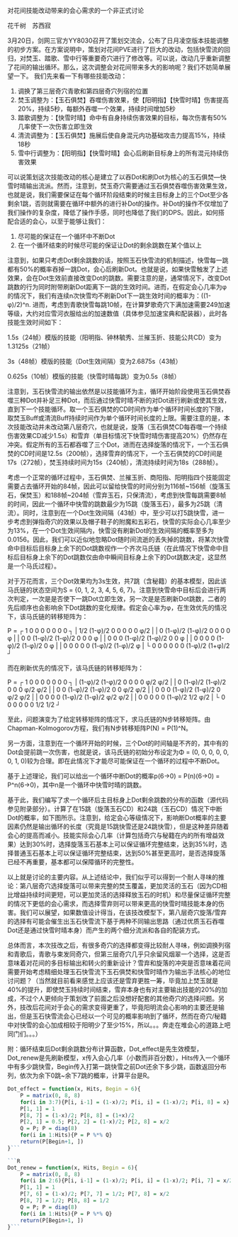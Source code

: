 对花间技能改动带来的会心需求的一个非正式讨论

花千树　苏西寂

3月20日，剑网三官方YY8030召开了策划交流会，公布了日月凌空版本技能调整的初步方案。在方案说明中，策划对花间PVE进行了巨大的改动，包括快雪流的回归，对焚玉、踏歌、雪中行等重要奇穴进行了修改等。可以说，改动几乎重新调整了花间的输出循环。那么，这次调整会对花间带来多大的影响呢？我们不妨简单展望一下。
我们先来看一下有哪些技能改动：

1. 调换了第三层奇穴青歌和第四层奇穴列宿的位置
2. 焚玉调整为：【玉石俱焚】吞噬伤害效果，使【阳明指】【快雪时晴】伤害提高20%，持续5秒，每额外吞噬一个效果，持续时间增加5秒
3. 踏歌调整为：【快雪时晴】命中有自身持续伤害效果的目标，每次伤害有50%几率使下一次伤害立即生效
4. 清流调整为：【玉石俱焚】施展后使自身混元内功基础攻击力提高15%，持续18秒
5. 雪中行调整为：【阳明指】【快雪时晴】会心后刷新目标身上的所有混元持续伤害效果

可以说策划这次技能改动的核心是建立了以吞Dot和刷Dot为核心的玉石俱焚—快雪时晴输出流派。然而，注意到，焚玉奇穴需要通过玉石俱焚吞噬伤害效果生效，也就是说，我们需要保证在每个循环阶段结束的时候主目标身上的三个Dot至少各剩余1跳，否则就需要在循环中额外的进行补Dot的操作。补Dot的操作不仅增加了我们操作的复杂度，降低了操作手感，同时也降低了我们的DPS。因此，如何搭配合适的会心，以至于能够让我们：

1. 尽可能的保证在一个循环中不断Dot
2. 在一个循环结束的时候尽可能的保证让Dot的剩余跳数在某个值以上

注意到，如果只考虑Dot剩余跳数的话，按照玉石快雪流的机制描述，快雪每一跳都有50%的概率吞掉一跳Dot，会心后刷新Dot。也就是说，如果快雪触发了上述效果，会在Dot生效前直接改变Dot的跳数。需要注意的是，通常情况下，改变Dot跳数的行为同时附带刷新Dot距离下一跳的生效时间。进而，在假定会心几率为φ的情况下，我们有连续n次快雪均不刷新Dot下一跳生效时间的概率为：((1-φ)/2)^n. 进而，考虑到青歌快雪每跳10帧，在计算梦歌奇穴下满加速需要249加速等级，大约对应雪河衣服给出的加速数值（具体参见加速宝典和配装器），此时各技能生效时间如下：

1.5s（24帧）模版的技能（阳明指、钟林毓秀、兰摧玉折、技能公共CD）变为1.3125s（21帧）

3s（48帧）模版的技能（Dot生效间隔）变为2.6875s（43帧）

0.625s（10帧）模版的技能（快雪时晴每跳）变为0.5s（8帧）

注意到，玉石快雪流的输出依然是以技能循环为主，循环开始阶段使用玉石俱焚吞噬三种Dot并补足三种Dot，而后通过快雪时晴不断的对Dot进行刷新或使其生效，直到下一个技能循环。取一个玉石俱焚的CD时间作为单个循环时间长度的下限，取焚玉Buff或清流Buff持续时间作为单个循环时间长度的上限。需要注意的是，本次技能改动并未改动第八层奇穴，也就是说，旋落（玉石俱焚CD每吞噬一个持续伤害效果CD减少1.5s）和雪弃（单目标情况下快雪时晴伤害提高20%）仍然存在冲突。假定所有的玉石都吞噬了三个Dot，进而在选择旋落的情况下，一个玉石俱焚的CD时间是12.5s（200帧），选择雪弃的情况下，一个玉石俱焚的CD时间是17s（272帧），焚玉持续时间为15s（240帧），清流持续时间为18s（288帧）。

考虑一个正常的循环过程中，玉石俱焚、兰摧玉折、商阳指、阳明指四个技能固定需要占去循环开始的84帧，因此可以留给快雪的时间分别为116帧~156帧（旋落玉石，保焚玉）和188帧~204帧（雪弃玉石，只保清流），考虑到快雪每跳需要8帧的时间，因此一个循环中快雪的跳数最少为15跳（旋落玉石），最多为25跳（清流）。同时，注意到在一个Dot生效间隔（43帧）中，至少可以打5跳快雪，进一步考虑到弹指奇穴的效果以及帽子鞋子的附魔和五彩石，快雪的实际会心几率至少为13%，在一个Dot生效间隔内，快雪没有刷新Dot的生效间隔的概率至多为0.0156。因此，我们可以近似地忽略Dot随时间流逝的丢失掉的跳数，将某次快雪命中目标后目标身上余下的Dot跳数视作一个齐次马氏链（在此情况下快雪命中目标后目标身上余下的Dot跳数仅由命中瞬间目标身上余下的Dot跳数决定，这显然是一个马氏过程）。

对于万花而言，三个Dot效果均为3s生效，共7跳（含秘籍）的基本模型，因此该马氏链的状态空间为S = {0, 1, 2, 3, 4, 5, 6, 7}。注意到快雪命中目标后会进行两次判定，一次是是否使下一跳Dot立即生效，另一次是是否刷新Dot跳数，二者的先后顺序也会影响余下Dot跳数的变化规律。假定会心率为φ，在生效优先的情况下，该马氏链的转移矩阵为：

P = ┌ 1    0       0       0       0       0       0       0       ┐
    | 1/2  (1-φ)/2 0       0       0       0       0       φ/2     |
    | 0    (1-φ)/2 (1-φ)/2 0       0       0       0       φ       |
    | 0    0       (1-φ)/2 (1-φ)/2 0       0       0       φ       |
    | 0    0       0       (1-φ)/2 (1-φ)/2 0       0       φ       |
    | 0    0       0       0       (1-φ)/2 (1-φ)/2 0       φ       |
    | 0    0       0       0       0       (1-φ)/2 (1-φ)/2 φ       |
    └ 0    0       0       0       0       0       (1-φ)/2 (1+φ)/2 ┘
	
而在刷新优先的情况下，该马氏链的转移矩阵为：

P = ┌ 1       0       0       0       0       0       0     0   ┐
    | (1-φ)/2 (1-φ)/2 0       0       0       0       φ/2   φ/2 |
    | 0       (1-φ)/2 (1-φ)/2 0       0       0       φ/2   φ/2 |
    | 0       0       (1-φ)/2 (1-φ)/2 0       0       φ/2   φ/2 |
    | 0       0       0       (1-φ)/2 (1-φ)/2 0       φ/2   φ/2 |
    | 0       0       0       0       (1-φ)/2 (1-φ)/2 φ/2   φ/2 |
    | 0       0       0       0       0       (1-φ)/2 1/2   φ/2 |
    └ 0       0       0       0       0       0       1/2   1/2 ┘
	
至此，问题演变为了给定转移矩阵的情况下，求马氏链的N步转移矩阵。由Chapman-Kolmogorov方程，我们有N步转移矩阵P(N) = P(1)^N。

另一方面，注意到在一个循环开始的时候，三个Dot的时间轴是不齐的，其中有的Dot会提前跳一次伤害，也就是说，该马氏链的初始分布设定为Φ = (0, 0, 0, 0, 0, 0, 1, 0)较为合理。即在此情况下才能尽可能保证在一个循环的过程中不断Dot。

基于上述理论，我们可以给出一个循环中断Dot的概率p(6→0) = P(n)(6→0) = P^n(6→0)，其中n是一个循环中快雪时晴的跳数。

基于此，我们编写了求一个循环后主目标身上Dot剩余跳数的分布的函数（源代码参见附录部分）。计算了在15跳（旋落玉石CD）和24跳（玉石CD）情况下中断Dot的概率，如下图所示。注意到，给定会心等级情况下，影响断Dot概率的主要因素仍然是输出循环的长度（究竟是15跳快雪还是24跳快雪），但是这种差异随着会心的提高而减小。技能实际会心几率（计算包括奇穴与秘籍在内的所有增益效果）达到30%时，选择旋落玉石基本上可以保证循环完整结束，达到35%时，选择普通玉石基本上可以保证循环完整结束，达到50%甚至更高时，是否选择旋落已经不再重要，基本都可以保障循环的完整性。

以上就是讨论的主要内容。从上述结论中，我们似乎可以得到一个耐人寻味的推论：第八层奇穴选择旋落可以带来完整的焚玉覆盖，更加灵活的玉石（因为CD相比增益持续时间更短，可以更加灵活的选择释放玉石的时机）和尽量保证循环完整的情况下更低的会心需求，而选择雪弃则可以带来更高的快雪时晴技能本身的伤害。我们可以展望，如果数值设计得当，在该技改模型下，第八层奇穴旋落/雪弃的选择有可能会催生出玉石快雪流下基于两种不同输出思路（通过优质玉石吞噬Dot还是通过快雪时晴本身）而产生的两个细分流派和各自的配装方式。

总体而言，本次技改之后，有很多奇穴的选择都变得比较耐人寻味，例如调换列宿和青歌后，青歌与束发同奇穴，但第三层奇穴几乎只余留风烟翠一个选择，这是否意味着对花间的多目标输出和转火的重新设计？雪弃和旋落的冲突是否意味着花间需要开始考虑精细处理玉石快雪流下玉石俱焚和快雪时晴作为输出手法核心的地位讨问题？（当然就目前看来感觉上应该还是雪弃更胜一筹，毕竟加上焚玉就是40%的提升，即使焚玉持续时间结束，雪弃本身也有对主要输出技能的20%的加成，不过个人更倾向于策划改了前面之后没想好配套的其他奇穴的选择问题。另外，技改后花间对于会心的需求变得更重了，毕竟阳明流会心影响的主要还是输出，但是玉石快雪流会心已经以一个可见的概率影响到了循环，然而在奇穴/秘籍中对快雪的会心加成相较于阳明少了至少15%，所以。。。奔走在堆会心的道路上吧同门们。。。）

附：循环结束后Dot剩余跳数分布计算函数，Dot_effect是先生效模型，Dot_renew是先刷新模型，x传入会心几率（小数而非百分数），Hits传入一个循环中有多少跳快雪，Begin传入打第一跳快雪之前Dot还余下多少跳，函数返回分布列，依次为余下0跳~余下7跳的概率，计算平台是R。

```R
Dot_effect = function(x, Hits, Begin = 6){
	P = matrix(0, 8, 8)
	for(i in 3:7){P[i, i-1] = (1-x)/2; P[i, i] = (1-x)/2; P[i, 8] = x}
	P[1, 1] = 1
	P[8, 7] = (1-x)/2; P[8, 8] = (1+x)/2
	P[2, 1] = 0.5; P[2, 2] = (1-x)/2; P[2, 8] = x/2
	Q = P; P = diag(8)
	for(i in 1:Hits){P = P %*% Q}
	return(P[Begin+1, ])
}```

```R
Dot_renew = function(x, Hits, Begin = 6){
	P = matrix(0, 8, 8)
	for(i in 2:6){P[i, i-1] = (1-x)/2; P[i, i] = (1-x)/2; P[i, 7] = x/2; P[i, 8] = x/2}
	P[1, 1] = 1
	P[7, 6] = (1-x)/2; P[7, 7] = 1/2; P[7, 8] = x/2
	P[8, 7] = 1/2; P[8, 8] = 1/2
	Q = P; P = diag(8)
	for(i in 1:Hits){P = P %*% Q}
	return(P[Begin+1, ])
}```
